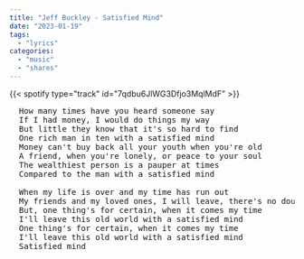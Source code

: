 ```yaml
---
title: "Jeff Buckley - Satisfied Mind"
date: "2023-01-19"
tags:
  - "lyrics"
categories:
  - "music"
  - "shares"
---
```


{{< spotify type="track" id="7qdbu6JlWG3Dfjo3MqlMdF" >}}

<pre>
  How many times have you heard someone say
  If I had money, I would do things my way
  But little they know that it's so hard to find
  One rich man in ten with a satisfied mind
  Money can't buy back all your youth when you're old
  A friend, when you're lonely, or peace to your soul
  The wealthiest person is a pauper at times
  Compared to the man with a satisfied mind

  When my life is over and my time has run out
  My friends and my loved ones, I will leave, there's no doubt
  But, one thing's for certain, when it comes my time
  I'll leave this old world with a satisfied mind
  One thing's for certain, when it comes my time
  I'll leave this old world with a satisfied mind
  Satisfied mind
</pre>

